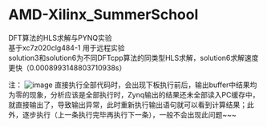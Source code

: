 # AMD-Xilinx_SummerSchool
DFT算法的HLS求解与PYNQ实验  
基于xc7z020clg484-1
用于远程实验  
solution3和solution6为不同DFTcpp算法的同类型HLS求解，solution6求解速度更快（0.0008993148803710938s）

注：
![image](https://user-images.githubusercontent.com/36146459/184332099-8f235a14-d230-400f-a042-ba57bb47d33b.png)
直接执行全部代码时，会出现下板执行前后，输出buffer中结果均为零的现象，分析应该是全部执行时，Zynq输出的结果还未全部读入PC缓存中，就直接输出了，导致输出异常，此时重新执行输出语句就可以看到计算结果；此外，逐步执行（上一条执行完毕再执行下一条），一般不会出现此问题~~~
